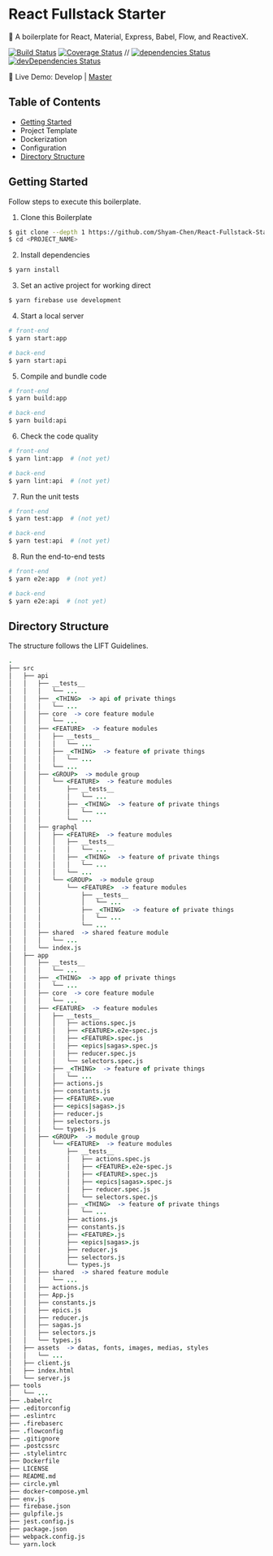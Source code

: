 # React Fullstack Starter

:ram: A boilerplate for React, Material, Express, Babel, Flow, and ReactiveX.

[![Build Status](https://img.shields.io/circleci/project/Shyam-Chen/React-Fullstack-Starter/master.svg)](https://circleci.com/gh/Shyam-Chen/React-Fullstack-Starter)
[![Coverage Status](https://img.shields.io/codecov/c/github/Shyam-Chen/React-Fullstack-Starter/master.svg)](https://codecov.io/gh/Shyam-Chen/React-Fullstack-Starter)
 //
[![dependencies Status](https://david-dm.org/Shyam-Chen/React-Fullstack-Starter/status.svg)](https://david-dm.org/Shyam-Chen/React-Fullstack-Starter)
[![devDependencies Status](https://david-dm.org/Shyam-Chen/React-Fullstack-Starter/dev-status.svg)](https://david-dm.org/Shyam-Chen/React-Fullstack-Starter?type=dev)

:rainbow: Live Demo: Develop | [Master](https://react-by-example.firebaseapp.com/)

## Table of Contents

* [Getting Started](#getting-started)
* Project Template
* Dockerization
* Configuration
* [Directory Structure](#directory-structure)

## Getting Started

Follow steps to execute this boilerplate.

1. Clone this Boilerplate

```bash
$ git clone --depth 1 https://github.com/Shyam-Chen/React-Fullstack-Starter <PROJECT_NAME>
$ cd <PROJECT_NAME>
```

2. Install dependencies

```bash
$ yarn install
```

3. Set an active project for working direct

```bash
$ yarn firebase use development
```

4. Start a local server

```bash
# front-end
$ yarn start:app

# back-end
$ yarn start:api
```

5. Compile and bundle code

```bash
# front-end
$ yarn build:app

# back-end
$ yarn build:api
```

6. Check the code quality

```bash
# front-end
$ yarn lint:app  # (not yet)

# back-end
$ yarn lint:api  # (not yet)
```

7. Run the unit tests

```bash
# front-end
$ yarn test:app  # (not yet)

# back-end
$ yarn test:api  # (not yet)
```

8. Run the end-to-end tests

```bash
# front-end
$ yarn e2e:app  # (not yet)

# back-end
$ yarn e2e:api  # (not yet)
```

## Directory Structure

The structure follows the LIFT Guidelines.

```coffee
.
├── src
│   ├── api
│   │   ├── __tests__
│   │   │   └── ...
│   │   ├── _<THING>  -> api of private things
│   │   │   └── ...
│   │   ├── core  -> core feature module
│   │   │   └── ...
│   │   ├── <FEATURE>  -> feature modules
│   │   │   ├── __tests__
│   │   │   │   └── ...
│   │   │   ├── _<THING>  -> feature of private things
│   │   │   │   └── ...
│   │   │   └── ...
│   │   ├── <GROUP>  -> module group
│   │   │   └── <FEATURE>  -> feature modules
│   │   │       ├── __tests__
│   │   │       │   └── ...
│   │   │       ├── _<THING>  -> feature of private things
│   │   │       │   └── ...
│   │   │       └── ...
│   │   ├── graphql
│   │   │   ├── <FEATURE>  -> feature modules
│   │   │   │   ├── __tests__
│   │   │   │   │   └── ...
│   │   │   │   ├── _<THING>  -> feature of private things
│   │   │   │   │   └── ...
│   │   │   │   └── ...
│   │   │   └── <GROUP>  -> module group
│   │   │       └── <FEATURE>  -> feature modules
│   │   │           ├── __tests__
│   │   │           │   └── ...
│   │   │           ├── _<THING>  -> feature of private things
│   │   │           │   └── ...
│   │   │           └── ...
│   │   ├── shared  -> shared feature module
│   │   │   └── ...
│   │   └── index.js
│   ├── app
│   │   ├── __tests__
│   │   │   └── ...
│   │   ├── _<THING>  -> app of private things
│   │   │   └── ...
│   │   ├── core  -> core feature module
│   │   │   └── ...
│   │   ├── <FEATURE>  -> feature modules
│   │   │   ├── __tests__
│   │   │   │   ├── actions.spec.js
│   │   │   │   ├── <FEATURE>.e2e-spec.js
│   │   │   │   ├── <FEATURE>.spec.js
│   │   │   │   ├── <epics|sagas>.spec.js
│   │   │   │   ├── reducer.spec.js
│   │   │   │   └── selectors.spec.js
│   │   │   ├── _<THING>  -> feature of private things
│   │   │   │   └── ...
│   │   │   ├── actions.js
│   │   │   ├── constants.js
│   │   │   ├── <FEATURE>.vue
│   │   │   ├── <epics|sagas>.js
│   │   │   ├── reducer.js
│   │   │   ├── selectors.js
│   │   │   └── types.js
│   │   ├── <GROUP>  -> module group
│   │   │   └── <FEATURE>  -> feature modules
│   │   │       ├── __tests__
│   │   │       │   ├── actions.spec.js
│   │   │       │   ├── <FEATURE>.e2e-spec.js
│   │   │       │   ├── <FEATURE>.spec.js
│   │   │       │   ├── <epics|sagas>.spec.js
│   │   │       │   ├── reducer.spec.js
│   │   │       │   └── selectors.spec.js
│   │   │       ├── _<THING>  -> feature of private things
│   │   │       │   └── ...
│   │   │       ├── actions.js
│   │   │       ├── constants.js
│   │   │       ├── <FEATURE>.js
│   │   │       ├── <epics|sagas>.js
│   │   │       ├── reducer.js
│   │   │       ├── selectors.js
│   │   │       └── types.js
│   │   ├── shared  -> shared feature module
│   │   │   └── ...
│   │   ├── actions.js
│   │   ├── App.js
│   │   ├── constants.js
│   │   ├── epics.js
│   │   ├── reducer.js
│   │   ├── sagas.js
│   │   ├── selectors.js
│   │   └── types.js
│   ├── assets  -> datas, fonts, images, medias, styles
│   │   └── ...
│   ├── client.js
│   ├── index.html
│   └── server.js
├── tools
│   └── ...
├── .babelrc
├── .editorconfig
├── .eslintrc
├── .firebaserc
├── .flowconfig
├── .gitignore
├── .postcssrc
├── .stylelintrc
├── Dockerfile
├── LICENSE
├── README.md
├── circle.yml
├── docker-compose.yml
├── env.js
├── firebase.json
├── gulpfile.js
├── jest.config.js
├── package.json
├── webpack.config.js
└── yarn.lock
```
